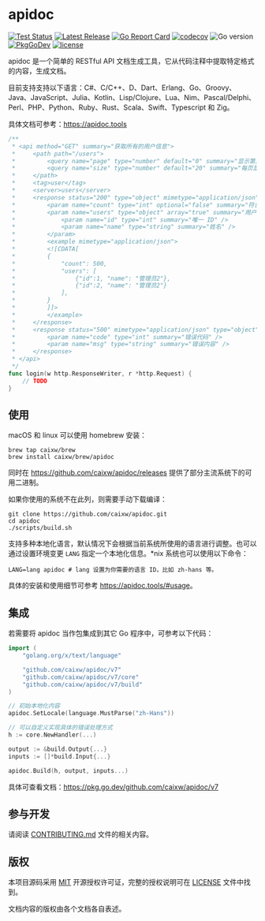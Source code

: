 # apidoc

[![Test Status](https://github.com/caixw/apidoc/workflows/Test/badge.svg?branch=master)](https://github.com/caixw/apidoc/actions?query=workflow%3ATest)
[![Latest Release](https://img.shields.io/github/release/caixw/apidoc.svg?style=flat-square)](https://github.com/caixw/apidoc/releases/latest)
[![Go Report Card](https://goreportcard.com/badge/github.com/caixw/apidoc)](https://goreportcard.com/report/github.com/caixw/apidoc)
[![codecov](https://codecov.io/gh/caixw/apidoc/branch/master/graph/badge.svg)](https://codecov.io/gh/caixw/apidoc)
![Go version](https://img.shields.io/github/go-mod/go-version/caixw/apidoc)
[![PkgGoDev](https://pkg.go.dev/badge/github.com/caixw/apidoc/v7)](https://pkg.go.dev/github.com/caixw/apidoc/v7)
[![license](https://img.shields.io/badge/license-MIT-brightgreen.svg?style=flat)](https://opensource.org/licenses/MIT)

apidoc 是一个简单的 RESTful API 文档生成工具，它从代码注释中提取特定格式的内容，生成文档。

目前支持支持以下语言：C#、C/C++、D、Dart、Erlang、Go、Groovy、Java、JavaScript、Julia、Kotlin、Lisp/Clojure、Lua、Nim、Pascal/Delphi、Perl、PHP、Python、Ruby、Rust、Scala、Swift、Typescript 和 Zig。

具体文档可参考：<https://apidoc.tools>

```go
/**
 * <api method="GET" summary="获取所有的用户信息">
 *     <path path="/users">
 *         <query name="page" type="number" default="0" summary="显示第几页的内容" />
 *         <query name="size" type="number" default="20" summary="每页显示的数量" />
 *     </path>
 *     <tag>user</tag>
 *     <server>users</server>
 *     <response status="200" type="object" mimetype="application/json">
 *         <param name="count" type="int" optional="false" summary="符合条件的所有用户数量" />
 *         <param name="users" type="object" array="true" summary="用户列表">
 *             <param name="id" type="int" summary="唯一 ID" />
 *             <param name="name" type="string" summary="姓名" />
 *         </param>
 *         <example mimetype="application/json">
 *         <![CDATA[
 *         {
 *             "count": 500,
 *             "users": [
 *                 {"id":1, "name": "管理员2"},
 *                 {"id":2, "name": "管理员2"}
 *             ],
 *         }
 *         ]]>
 *         </example>
 *     </response>
 *     <response status="500" mimetype="application/json" type="object">
 *         <param name="code" type="int" summary="错误代码" />
 *         <param name="msg" type="string" summary="错误内容" />
 *     </response>
 * </api>
 */
func login(w http.ResponseWriter, r *http.Request) {
    // TODO
}
```

## 使用

macOS 和 linux 可以使用 homebrew 安装：

```shell
brew tap caixw/brew
brew install caixw/brew/apidoc
```

同时在 <https://github.com/caixw/apidoc/releases> 提供了部分主流系统下的可用二进制。

如果你使用的系统不在此列，则需要手动下载编译：

```shell
git clone https://github.com/caixw/apidoc.git
cd apidoc
./scripts/build.sh
```

支持多种本地化语言，默认情况下会根据当前系统所使用的语言进行调整。也可以通过设置环境变更 `LANG` 指定一个本地化信息。*nix 系统也可以使用以下命令：

```shell
LANG=lang apidoc # lang 设置为你需要的语言 ID，比如 zh-hans 等。
```

具体的安装和使用细节可参考 <https://apidoc.tools/#usage>。

## 集成

若需要将 apidoc 当作包集成到其它 Go 程序中，可参考以下代码：

```go
import (
    "golang.org/x/text/language"

    "github.com/caixw/apidoc/v7"
    "github.com/caixw/apidoc/v7/core"
    "github.com/caixw/apidoc/v7/build"
)

// 初始本地化内容
apidoc.SetLocale(language.MustParse("zh-Hans"))

// 可以自定义实现具体的错误处理方式
h := core.NewHandler(...)

output := &build.Output{...}
inputs := []*build.Input{...}

apidoc.Build(h, output, inputs...)
```

具体可查看文档：<https://pkg.go.dev/github.com/caixw/apidoc/v7>

## 参与开发

请阅读 [CONTRIBUTING.md](CONTRIBUTING.md) 文件的相关内容。

## 版权

本项目源码采用 [MIT](https://opensource.org/licenses/MIT) 开源授权许可证，完整的授权说明可在 [LICENSE](LICENSE) 文件中找到。

文档内容的版权由各个文档各自表述。

